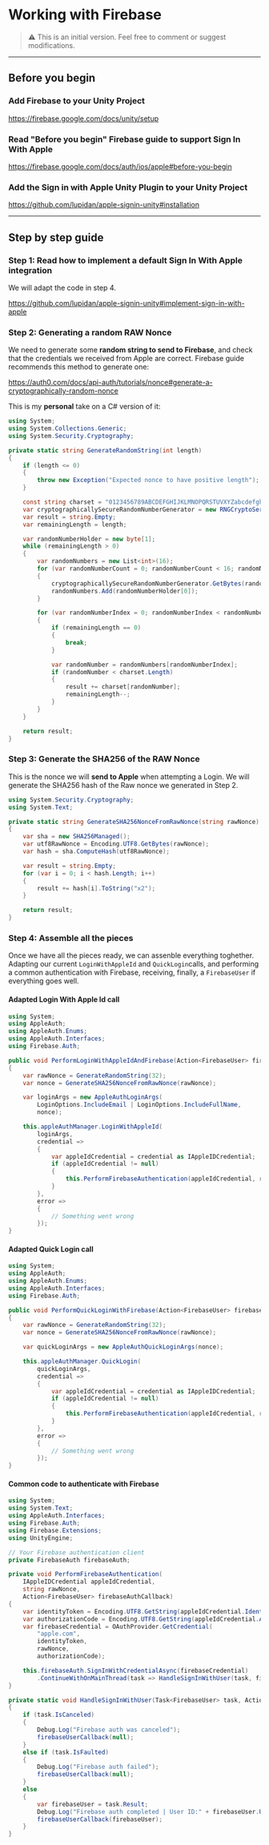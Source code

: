 # Working with Firebase

> ⚠️ This is an initial version. Feel free to comment or suggest modifications.

***

## Before you begin
### Add Firebase to your Unity Project
https://firebase.google.com/docs/unity/setup

### Read "Before you begin" Firebase guide to support Sign In With Apple
https://firebase.google.com/docs/auth/ios/apple#before-you-begin

### Add the Sign in with Apple Unity Plugin to your Unity Project
https://github.com/lupidan/apple-signin-unity#installation


***

## Step by step guide

### Step 1: Read how to implement a default Sign In With Apple integration
We will adapt the code in step 4.

https://github.com/lupidan/apple-signin-unity#implement-sign-in-with-apple

### Step 2: Generating a random RAW Nonce
We need to generate some **random string to send to Firebase**, and check that the credentials we received from Apple are correct. Firebase guide recommends this method to generate one:

https://auth0.com/docs/api-auth/tutorials/nonce#generate-a-cryptographically-random-nonce

This is my **personal** take on a C# version of it:
```csharp
using System;
using System.Collections.Generic;
using System.Security.Cryptography;

private static string GenerateRandomString(int length)
{
    if (length <= 0)
    {
        throw new Exception("Expected nonce to have positive length");
    }

    const string charset = "0123456789ABCDEFGHIJKLMNOPQRSTUVXYZabcdefghijklmnopqrstuvwxyz-._";
    var cryptographicallySecureRandomNumberGenerator = new RNGCryptoServiceProvider();
    var result = string.Empty;
    var remainingLength = length;

    var randomNumberHolder = new byte[1];
    while (remainingLength > 0)
    {
        var randomNumbers = new List<int>(16);
        for (var randomNumberCount = 0; randomNumberCount < 16; randomNumberCount++)
        {
            cryptographicallySecureRandomNumberGenerator.GetBytes(randomNumberHolder);
            randomNumbers.Add(randomNumberHolder[0]);
        }

        for (var randomNumberIndex = 0; randomNumberIndex < randomNumbers.Count; randomNumberIndex++)
        {
            if (remainingLength == 0)
            {
                break;
            }

            var randomNumber = randomNumbers[randomNumberIndex];
            if (randomNumber < charset.Length)
            {
                result += charset[randomNumber];
                remainingLength--;
            }
        }
    }

    return result;
}
```

### Step 3: Generate the SHA256 of the RAW Nonce

This is the nonce we will **send to Apple** when attempting a Login. We will generate the SHA256 hash of the Raw nonce we generated in Step 2.

```csharp
using System.Security.Cryptography;
using System.Text;

private static string GenerateSHA256NonceFromRawNonce(string rawNonce)
{
    var sha = new SHA256Managed();
    var utf8RawNonce = Encoding.UTF8.GetBytes(rawNonce);
    var hash = sha.ComputeHash(utf8RawNonce);

    var result = string.Empty;
    for (var i = 0; i < hash.Length; i++)
    {
        result += hash[i].ToString("x2");
    }

    return result;
}
```

### Step 4: Assemble all the pieces

Once we have all the pieces ready, we can assenble everything toghether.
Adapting our current `LoginWithAppleId` and `QuickLogin`calls, and performing a common authentication with Firebase, receiving, finally, a `FirebaseUser` if everything goes well.

#### Adapted Login With Apple Id call
```csharp
using System;
using AppleAuth;
using AppleAuth.Enums;
using AppleAuth.Interfaces;
using Firebase.Auth;

public void PerformLoginWithAppleIdAndFirebase(Action<FirebaseUser> firebaseAuthCallback)
{
    var rawNonce = GenerateRandomString(32);
    var nonce = GenerateSHA256NonceFromRawNonce(rawNonce);

    var loginArgs = new AppleAuthLoginArgs(
        LoginOptions.IncludeEmail | LoginOptions.IncludeFullName,
        nonce);

    this.appleAuthManager.LoginWithAppleId(
        loginArgs,
        credential =>
        {
            var appleIdCredential = credential as IAppleIDCredential;
            if (appleIdCredential != null)
            {
                this.PerformFirebaseAuthentication(appleIdCredential, rawNonce, firebaseAuthCallback);
            }
        },
        error =>
        {
            // Something went wrong
        });
}
```

#### Adapted Quick Login call
```csharp
using System;
using AppleAuth;
using AppleAuth.Enums;
using AppleAuth.Interfaces;
using Firebase.Auth;

public void PerformQuickLoginWithFirebase(Action<FirebaseUser> firebaseAuthCallback)
{
    var rawNonce = GenerateRandomString(32);
    var nonce = GenerateSHA256NonceFromRawNonce(rawNonce);

    var quickLoginArgs = new AppleAuthQuickLoginArgs(nonce);

    this.appleAuthManager.QuickLogin(
        quickLoginArgs,
        credential =>
        {
            var appleIdCredential = credential as IAppleIDCredential;
            if (appleIdCredential != null)
            {
                this.PerformFirebaseAuthentication(appleIdCredential, rawNonce, firebaseAuthCallback);
            }
        },
        error =>
        {
            // Something went wrong
        });
}
```

#### Common code to authenticate with Firebase
```csharp
using System;
using System.Text;
using AppleAuth.Interfaces;
using Firebase.Auth;
using Firebase.Extensions;
using UnityEngine;

// Your Firebase authentication client
private FirebaseAuth firebaseAuth;

private void PerformFirebaseAuthentication(
    IAppleIDCredential appleIdCredential,
    string rawNonce,
    Action<FirebaseUser> firebaseAuthCallback)
{
    var identityToken = Encoding.UTF8.GetString(appleIdCredential.IdentityToken);
    var authorizationCode = Encoding.UTF8.GetString(appleIdCredential.AuthorizationCode);
    var firebaseCredential = OAuthProvider.GetCredential(
        "apple.com",
        identityToken,
        rawNonce,
        authorizationCode);

    this.firebaseAuth.SignInWithCredentialAsync(firebaseCredential)
        .ContinueWithOnMainThread(task => HandleSignInWithUser(task, firebaseAuthCallback));
}

private static void HandleSignInWithUser(Task<FirebaseUser> task, Action<FirebaseUser> firebaseUserCallback)
{
    if (task.IsCanceled)
    {
        Debug.Log("Firebase auth was canceled");
        firebaseUserCallback(null);
    }
    else if (task.IsFaulted)
    {
        Debug.Log("Firebase auth failed");
        firebaseUserCallback(null);
    }
    else
    {
        var firebaseUser = task.Result;
        Debug.Log("Firebase auth completed | User ID:" + firebaseUser.UserId);
        firebaseUserCallback(firebaseUser);
    }
}
```
